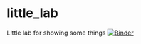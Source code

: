 # little_lab
Little lab for showing some things
[![Binder](https://mybinder.org/badge_logo.svg)](https://mybinder.org/v2/gh/Eambr/little_lab/main?labpath=Little_lab.ipynb)
